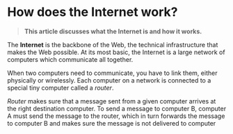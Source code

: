 # How does the Internet work?

> **This article discusses what the Internet is and how it works.**

The **Internet** is the backbone of the Web, the technical infrastructure that makes the Web possible. At its most basic, the Internet is a large network of computers which communicate all together.

When two computers need to communicate, you have to link them, either physically or wirelessly. Each computer on a network is connected to a special tiny computer called a _router_.

_Router_ makes sure that a message sent from a given computer arrives at the right destination computer. To send a message to computer B, computer A must send the message to the router, which in turn forwards the message to computer B and makes sure the message is not delivered to computer

